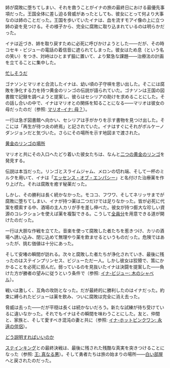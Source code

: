 <!-- title: ニノイナ -->
<!-- status: 生存 -->

姉が腐敗に堕ちてしまい、それを救うことがイナの旅の最終日における最優先事項だった。王国全体に差し迫る脅威があったとしても、彼女にとって何より大事なのは姉のことだった。王国を歩いていたイナは、血を流すモアイ像の上に立つ姉の姿を見つける。その様子から、完全に腐敗に取り込まれているのは明らかだった。

イナは近づき、姉を取り戻すために必死に呼びかけようとした――だが、その時コセキ・ビジューの電話の着信音に遮られてしまった。彼女はため息（という名の笑い）をつき、対峙はひとまず脇に置いて、より緊急な課題――治療法の計画を立てることに集中した。

[忙しそうだ](#embed:https://www.youtube.com/live/NdWqpuyH0Zg?feature=shared&t=692)

ゴナソンとマリオと合流したイナは、幼い頃の子守唄を思い出した。そこには腐敗を浄化する力を持つ黄金のリンゴの伝説が語られていた。ゴナソンは王国の図書館で記録を調べようと提案し、彼らはセシリアの助けを求めることにした。その話し合いの中で、イナはマリオとの関係を知ることになる――マリオは彼女の母だったのだ（参照: [マリオ-イナ: 母？](#edge:raora-ina)）。

一行は急ぎ図書館へ向かい、セシリアは手がかりを示す書物を見つけ出した。そこには「再生が待つ炎の終焉」と記されていた。イナはすぐにそれがボルケーノダンジョンだと気づいた。さらにその場所を示す地図まで渡された。

[黄金のリンゴの場所](#embed:https://www.youtube.com/live/NdWqpuyH0Zg?si=Cg4nfvYiqUw5a_yx&start=1256)

マリオと共にその入口へたどり着いた彼女たちは、なんと[二つの黄金のリンゴ](https://www.youtube.com/live/NdWqpuyH0Zg?feature=shared&t=1718)を発見する。

伝説は本当だった。リンゴとスライムジャム、メロンの切れ端、そして一杯のミルクを用いて、イナは「[エッセンス・オブ・エンパシー](https://www.youtube.com/live/NdWqpuyH0Zg?feature=shared&t=2070)」と名付けた治療薬を作り上げた。それは腐敗を癒す秘薬だった。

しかし、その勝利は長く続かなかった。モココ、フワワ、そしてネリッサまでが腐敗に堕ちてしまい、イナが持つ薬は二つだけでは足りなかった。皆が必死に代案を模索する中、酒場の主人カリが手を差し伸べた。彼女が持つ膨大な珍しい資源のコレクションを使えば薬を複製できる。こうして[全員分](https://www.youtube.com/live/NdWqpuyH0Zg?feature=shared&t=2619)を用意できる道が開けたのだった。

一行は大胆な作戦を立てた。音楽を使って腐敗した者たちを惹きつけ、カリの酒場へ誘い込み、閉じ込めて無理やり薬を飲ませるというものだった。危険ではあったが、挑む価値は十分にあった。

そして安堵の瞬間が訪れる。次々と腐敗した者たちが浄化されていき、最後に残ったのはステインプリンセス、ビジューただ一人。しかし彼女は狡猾で、策にかかることを必死に拒んだ。弱っているのを見抜いたイナは決闘を提案した――負けた方が勝者の望みに従うという条件で（参照: [イナ-ビジュー: 木のシャベル](#edge:bijou-ina)）。

戦いは激しく、互角の攻防となった。だが最終的に勝利したのはイナだった。約束に縛られたビジューは薬を飲み、ついに腐敗は完全に消え去った。

脅威は去った――だが平穏は長くは続かないだろう。新たな試練が待ち受けているに違いなかった。それでもイナはその瞬間を味わうことにした。友と、仲間と、家族と、そして愛すべき混沌の妻と共に（参照: [イナ-ホットピンクワン: 永遠の伴侶](#edge:irys-ina)）。

[どう説明すればいいのか](#embed:https://www.youtube.com/live/NdWqpuyH0Zg?si=aaRis0u8KSJBqAkw&start=6494)

[ステインキング](https://www.youtube.com/live/NdWqpuyH0Zg?feature=shared&t=7620)との最終決戦は、最後に残された残酷な真実を突きつけることになった（参照: [王: 真なる悪](#node:king)）。そして勇者たちは旅の始まりの場所――[白い部屋](https://www.youtube.com/live/NdWqpuyH0Zg?feature=shared&t=9255)へと戻されたのだった。
